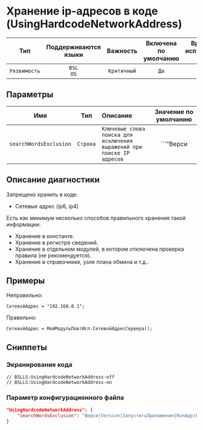 # Хранение ip-адресов в коде (UsingHardcodeNetworkAddress)

| Тип | Поддерживаются<br/>языки | Важность | Включена<br/>по умолчанию | Время на<br/>исправление (мин) | Тэги |
| :-: | :-: | :-: | :-: | :-: | :-: |
| `Уязвимость` | `BSL`<br/>`OS` | `Критичный` | `Да` | `15` | `standard` |

## Параметры 

| Имя | Тип | Описание | Значение по умолчанию |
| :-: | :-: | :-- | :-: |
| `searchWordsExclusion` | `Строка` | ```Ключевые слова поиска для исключения выражений при поиске IP адресов``` | ```"Верси|Version|ЗапуститьПриложение|RunApp|Пространств|Namespace|Драйвер|Driver"``` |

<!-- Блоки выше заполняются автоматически, не трогать -->
## Описание диагностики
<!-- Описание диагностики заполняется вручную. Необходимо понятным языком описать смысл и схему работу -->

Запрещено хранить в коде:

* Сетевые адрес (ip6, ip4)

Есть как минимум несколько способов правильного хранения такой информации:

* Хранение в константе.
* Хранение в регистре сведений.
* Хранение в отдельном модулей, в котором отключена проверка правила (не рекомендуется).
* Хранение в справочнике, узле плана обмена и т.д..

## Примеры
<!-- В данном разделе приводятся примеры, на которые диагностика срабатывает, а также можно привести пример, как можно исправить ситуацию -->

Неправильно:
```bsl
СетевойАдрес = "192.168.0.1";
```

Правильно:
```bsl
СетевойАдрес = МойМодульПовтИсп.СетевойАдресСервера();
```

## Сниппеты

<!-- Блоки ниже заполняются автоматически, не трогать -->
### Экранирование кода

```bsl
// BSLLS:UsingHardcodeNetworkAddress-off
// BSLLS:UsingHardcodeNetworkAddress-on
```

### Параметр конфигурационного файла

```json
"UsingHardcodeNetworkAddress": {
    "searchWordsExclusion": "Верси|Version|ЗапуститьПриложение|RunApp|Пространств|Namespace|Драйвер|Driver"
}
```
